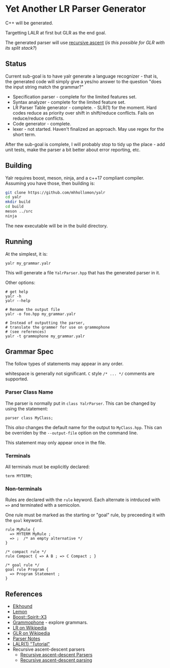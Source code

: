 # Yet Another LR Parser Generator

C++ will be generated.

Targetting LALR at first but GLR as the end goal.

The generated parser will use [recursive ascent](https://en.wikipedia.org/wiki/Recursive_ascent_parser) (_is this possible for GLR with its split stack?_)

## Status

Current sub-goal is to have yalr generate a language recognizer - that is, the
generated code will simply give a yes/no answer to the question "does the input
string match the grammar?"

- Specification parser - complete for the limited features set.
- Syntax analyzer - complete for the limited feature set.
- LR Parser Table generator - complete. - SLR(1) for the moment. Hard codes
  reduce as priority over shift in shift/reduce conflicts. Fails on
  reduce/reduce conflicts.
- Code generator - complete.
- lexer - not started. Haven't finalized an approach. May use regex for the
  short term.

After the sub-goal is complete, I will probably stop to tidy up the place - add
unit tests, make the parser a bit better about error reporting, etc.

## Building

Yalr requires boost, meson, ninja, and a c++17 compliant compiler. Assuming you have those, then building is:
```bash
git clone https://github.com/mhhollomon/yalr
cd yalr
mkdir build
cd build
meson ../src
ninja
```

The new executable will be in the build directory.

## Running

At the simplest, it is:

```
yalr my_grammar.yalr
```

This will generate a file `YalrParser.hpp` that has the generated parser in it.

Other options:

```
# get help
yalr -h
yalr --help

# Rename the output file
yalr -o foo.hpp my_grammar.yalr

# Instead of outputting the parser,
# translate the grammer for use on grammophone
# (see references)
yalr -t grammophone my_grammar.yalr
```

## Grammar Spec

The follow types of statements may appear in any order.

whitespace is generally not significant. `C` style `/* ... */` comments are supported.

### Parser Class Name

The parser is normally put in `class YalrParser`. This can be changed by using the statement:
```
parser class MyClass;
```
This *also* changes the default name for the output to `MyClass.hpp`. 
This can be overriden by the `--output-file` option on the command line.

This statement may only appear once in the file.

### Terminals

All terminals must be explicitly declared:

```
term MYTERM;
```

### Non-terminals
Rules are declared with the `rule` keyword.
Each alternate is intrduced with `=>` and terminated with a semicolon.

One rule must be marked as the starting or "goal" rule, by preceeding it with the `goal` keyword.

```
rule MyRule {
  => MYTERM MyRule ;
  => ;  /* an empty alternative */
}

/* compact rule */
rule Compact { => A B ; => C Compact ; }

/* goal rule */
goal rule Program {
  => Program Statement ;
}
```
## References
- [Elkhound](http://scottmcpeak.com/elkhound/sources/elkhound/index.html)
- [Lemon](http://www.hwaci.com/sw/lemon/)
- [Boost::Spirit::X3](https://www.boost.org/doc/libs/develop/libs/spirit/doc/x3/html/index.html)
- [Grammophone](http://mdaines.github.io/grammophone/) - explore grammars.
- [LR on Wikipedia](https://en.wikipedia.org/wiki/LR_parser)
- [GLR on Wikipedia](https://en.wikipedia.org/wiki/GLR_parser)
- [Parser Notes](http://www.cs.ecu.edu/karl/5220/spr16/Notes/Bottom-up/index.html)
- [LALR(1) "Tutorial"](https://web.cs.dal.ca/~sjackson/lalr1.html)
- Recursive ascent-descent parsers
  - [Recursive ascent-descent
    Parsers](https://link.springer.com/content/pdf/10.1007/3-540-53669-8_70.pdf)
  - [Recursive ascent-descent
    parsing](https://webhome.cs.uvic.ca/~nigelh/Publications/rad.pdf)
